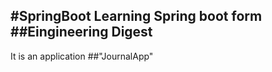#SpringBoot 
Learning Spring boot form ##Eingineering Digest
--
It is an application ##"JournalApp"
